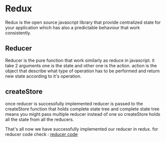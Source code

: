 # Redux

Redux is the open source javascript library that provide centralized state for your application which has also a predictable behaviour that work consistently.

## Reducer

Reducer is the pure function that work similarly as reduce in javascript. it take 2 arguments one is the state and other one is the action. action is the object that describe what type of operation has to be performed and return new state according to it's operation.

## createStore

once reducer is successfully implemented reducer is passed to the createStore function that holds complete state tree and complete state tree means you might pass multiple reducer instead of one so createStore holds all the state from all the reducers.

That's all now we have successfully implemented our reducer in redux. for reducer code check :
[reducer code](./src/component/reducer.js)

